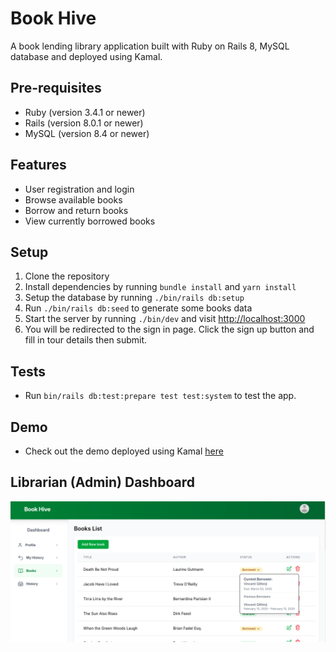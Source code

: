 # Book Hive
A book lending library application built with Ruby on Rails 8, MySQL database and deployed using Kamal.

## Pre-requisites
- Ruby (version 3.4.1 or newer)
- Rails (version 8.0.1 or newer)
- MySQL (version 8.4 or newer)


## Features
- User registration and login
- Browse available books
- Borrow and return books
- View currently borrowed books

## Setup
1. Clone the repository
2. Install dependencies by running ```bundle install``` and ```yarn install```
3. Setup the database by running ```./bin/rails db:setup```
4. Run ```./bin/rails db:seed``` to generate some books data
5. Start the server by running ```./bin/dev``` and visit [http://localhost:3000](http://localhost:3000)
6. You will be redirected to the sign in page. Click the sign up button and fill in tour details then submit.

## Tests
- Run ```bin/rails db:test:prepare test test:system``` to test the app.

## Demo
- Check out the demo deployed using Kamal [here](https://bookhive.kachistore.online)

## Librarian (Admin) Dashboard

![Admin Dashboard](image.png)